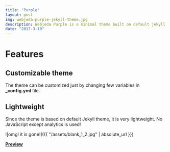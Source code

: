 ```yaml
---
title: "Purple"
layout: post
img: webjeda-purple-jekyll-theme.jpg
description: Webjeda Purple is a minimal theme built on default jekyll theme. It is very light highly customizable. Suitable for minimal blogs.
date: "2017-3-10"
---
```


# Features

## Customizable theme
The theme can be customized just by changing few variables in **_config.yml** file.

## Lightweight
Since the theme is based on default Jekyll theme, it is very lightweight. No JavaScript except analytics is used!

![omg! it is gone!]({{ "/assets/blank_1_2.jpg" | absolute_url }})

[**Preview**]({{page.link}})